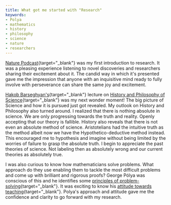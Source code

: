 ```yaml
---
title: What got me started with "Research"
keywords:
- Polya
- mathematics
- history
- philosophy
- science
- nature
- researchers
---
```


[Nature Podcast](https://www.nature.com/nature/articles?type=nature-podcast){target="_blank"} was my first introduction to research. It was a pleasing experience listening to novel discoveries and researchers sharing their excitement about it. The candid way in which it's presented gave me the impression that anyone with an inquisitive mind ready to fully involve with perseverance can share the same joy and excitement.

[Hakob Barseghyan's](https://hps.utoronto.ca/staff/hakob-barseghyan){target="_blank"} lecture on [History and Philosophy of Science](https://www.youtube.com/channel/UC7Tb7zZldhJfxRCxJY52uMg){target="_blank"} was my next wonder moment! The big picture of Science and how it is pursued just got revealed. My outlook on History and Philosophy also turned around. I realized that there is nothing absolute in science. We are only progressing towards the truth and reality. Openly accepting that our theory is fallible. History also reveals that there is not even an absolute method of science. Aristotelians had the intuitive truth as the method albeit now we have the Hypothetico-deductive method instead. This encouraged me to hypothesis and imagine without being limited by the worries of failure to grasp the absolute truth. I begin to appreciate the past theories of science. Not labeling then as absolutely wrong and our current theories as absolutely true.

I was also curious to know how mathematicians solve problems. What approach do they use enabling them to tackle the most difficult problems and come up with brilliant and rigorous proofs? George Pólya was conscious of this and he identifies some [principles of problem-solving](https://math.berkeley.edu/~gmelvin/polya.pdf){target="_blank"}. It was exciting to know his [attitude towards teaching](https://youtu.be/h0gbw-Ur_do){target="_blank"}. Polya's approach and attitude gave me the confidence and clarity to go forward with my research.

